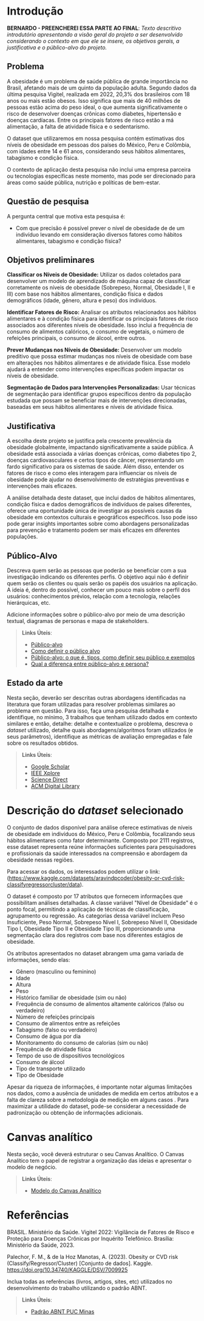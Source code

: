 # Introdução

**BERNARDO - PREENCHEREI ESSA PARTE AO FINAL**: *Texto descritivo introdutório apresentando a visão geral do projeto a ser desenvolvido considerando o contexto em que ele se insere, os objetivos gerais, a justificativa e o público-alvo do projeto.*

## Problema

A obesidade é um problema de saúde pública de grande importância no Brasil, afetando mais de um quinto da população adulta. Segundo dados da última pesquisa Vigitel, realizada em 2022, 20,3% dos brasileiros com 18 anos ou mais estão obesos. Isso significa que mais de 40 milhões de pessoas estão acima do peso ideal, o que aumenta significativamente o risco de desenvolver doenças crônicas como diabetes, hipertensão e doenças cardíacas. Entre os principais fatores de risco estão a má alimentação, a falta de atividade física e o sedentarismo.

O dataset que utilizaremos em nossa pesquisa contém estimativas dos níveis de obesidade em pessoas dos países do México, Peru e Colômbia, com idades entre 14 e 61 anos, considerando seus hábitos alimentares, tabagismo e condição física.

O contexto de aplicação desta pesquisa não inclui uma empresa parceira ou tecnologias específicas neste momento, mas pode ser direcionado para áreas como saúde pública, nutrição e políticas de bem-estar.

## Questão de pesquisa

A pergunta central que motiva esta pesquisa é:
- Com que precisão é possível prever o nível de obesidade de de um indivíduo levando em consideração diversos fatores como hábitos alimentares, tabagismo e condição física?

## Objetivos preliminares

**Classificar os Níveis de Obesidade:** Utilizar os dados coletados para desenvolver um modelo de aprendizado de máquina capaz de classificar corretamente os níveis de obesidade (Sobrepeso, Normal, Obesidade I, II e III) com base nos hábitos alimentares, condição física e dados demográficos (idade, gênero, altura e peso) dos indivíduos.

**Identificar Fatores de Risco:** Analisar os atributos relacionados aos hábitos alimentares e à condição física para identificar os principais fatores de risco associados aos diferentes níveis de obesidade. Isso inclui a frequência de consumo de alimentos calóricos, o consumo de vegetais, o número de refeições principais, o consumo de álcool, entre outros.

**Prever Mudanças nos Níveis de Obesidade:** Desenvolver um modelo preditivo que possa estimar mudanças nos níveis de obesidade com base em alterações nos hábitos alimentares e de atividade física. Esse modelo ajudará a entender como intervenções específicas podem impactar os níveis de obesidade.

**Segmentação de Dados para Intervenções Personalizadas:** Usar técnicas de segmentação para identificar grupos específicos dentro da população estudada que possam se beneficiar mais de intervenções direcionadas, baseadas em seus hábitos alimentares e níveis de atividade física.


## Justificativa

A escolha deste projeto se justifica pela crescente prevalência da obesidade globalmente, impactando significativamente a saúde pública. A obesidade está associada a várias doenças crônicas, como diabetes tipo 2, doenças cardiovasculares e certos tipos de câncer, representando um fardo significativo para os sistemas de saúde. Além disso, entender os fatores de risco e como eles interagem para influenciar os níveis de obesidade pode ajudar no desenvolvimento de estratégias preventivas e intervenções mais eficazes.

A análise detalhada deste dataset, que inclui dados de hábitos alimentares, condição física e dados demográficos de indivíduos de países diferentes, oferece uma oportunidade única de investigar as possíveis causas da obesidade em contextos culturais e geográficos específicos. Isso pode isso pode gerar insights importantes sobre como abordagens personalizadas para prevenção e tratamento podem ser mais eficazes em diferentes populações.

## Público-Alvo

Descreva quem serão as pessoas que poderão se beneficiar com a sua investigação indicando os diferentes perfis. O objetivo aqui não é definir quem serão os clientes ou quais serão os papéis dos usuários na aplicação. A ideia é, dentro do possível, conhecer um pouco mais sobre o perfil dos usuários: conhecimentos prévios, relação com a tecnologia, relações hierárquicas, etc.

Adicione informações sobre o público-alvo por meio de uma descrição textual, diagramas de personas e mapa de stakeholders.

> **Links Úteis**:
> - [Público-alvo](https://blog.hotmart.com/pt-br/publico-alvo/)
> - [Como definir o público alvo](https://exame.com/pme/5-dicas-essenciais-para-definir-o-publico-alvo-do-seu-negocio/)
> - [Público-alvo: o que é, tipos, como definir seu público e exemplos](https://klickpages.com.br/blog/publico-alvo-o-que-e/)
> - [Qual a diferença entre público-alvo e persona?](https://rockcontent.com/blog/diferenca-publico-alvo-e-persona/)

## Estado da arte

Nesta seção, deverão ser descritas outras abordagens identificadas na literatura que foram utilizadas para resolver problemas similares ao problema em questão. Para isso, faça uma pesquisa detalhada e identifique, no mínimo, 3 trabalhos que tenham utilizado dados em contexto similares e então, detalhe: detalhe e contextualize o problema, descreva o _dataset_ utilizado, detalhe quais abordagens/algoritmos foram utilizados (e seus parâmetros), identifique as métricas de avaliação empregadas e fale sobre os resultados obtidos. 

> **Links Úteis**:
> - [Google Scholar](https://scholar.google.com/)
> - [IEEE Xplore](https://ieeexplore.ieee.org/Xplore/home.jsp)
> - [Science Direct](https://www.sciencedirect.com/)
> - [ACM Digital Library](https://dl.acm.org/)

# Descrição do _dataset_ selecionado

O conjunto de dados disponível para análise oferece estimativas de níveis de obesidade em indivíduos do México, Peru e Colômbia, focalizando seus hábitos alimentares como fator determinante. Composto por 2111 registros, esse dataset representa reúne informações suficientes para pesquisadores e profissionais da saúde interessados na compreensão e abordagem da obesidade nessas regiões.

Para acessar os dados, os interessados podem utilizar o link: (https://www.kaggle.com/datasets/aravindpcoder/obesity-or-cvd-risk-classifyregressorcluster/data). 

O dataset é composto por 17 atributos que fornecem informações que possibilitam análises detalhadas. A classe variável "Nível de Obesidade" é o ponto focal, permitindo a aplicação de técnicas de classificação, agrupamento ou regressão. As categorias dessa variável incluem Peso Insuficiente, Peso Normal, Sobrepeso Nível I, Sobrepeso Nível II, Obesidade Tipo I, Obesidade Tipo II e Obesidade Tipo III, proporcionando uma segmentação clara dos registros com base nos diferentes estágios de obesidade.

Os atributos apresentados no dataset abrangem uma gama variada de informações, sendo elas:
  - Gênero (masculino ou feminino)
  - Idade
  - Altura
  - Peso
  - Histórico familiar de obesidade (sim ou não)
  - Frequência de consumo de alimentos altamente calóricos (falso ou verdadeiro)
  - Número de refeições principais
  - Consumo de alimentos entre as refeições 
  - Tabagismo (falso ou verdadeiro)
  - Consumo de água por dia
  - Monitoramento do consumo de calorias (sim ou não)
  - Frequência de atividade física
  - Tempo de uso de dispositivos tecnológicos
  - Consumo de álcool
  - Tipo de transporte utilizado
  - Tipo de Obesidade

Apesar da riqueza de informações, é importante notar algumas limitações nos dados, como a ausência de unidades de medida em certos atributos e a falta de clareza sobre a metodologia de medição em alguns casos . Para maximizar a utilidade do dataset, pode-se considerar a necessidade de padronização ou obtenção de informações adicionais.

# Canvas analítico

Nesta seção, você deverá estruturar o seu Canvas Analítico. O Canvas Analítico tem o papel de registrar a organização das ideias e apresentar o modelo de negócio.

> **Links Úteis**:
> - [Modelo do Canvas Analítico](https://github.com/ICEI-PUC-Minas-PMV-SI/PesquisaExperimentacao-Template/blob/main/help/Software-Analtics-Canvas-v1.0.pdf)

# Referências

BRASIL. Ministério da Saúde. Vigitel 2022: Vigilância de Fatores de Risco e Proteção para Doenças Crônicas por Inquérito Telefônico. Brasília: Ministério da Saúde, 2023.

Palechor, F. M., & de la Hoz Manotas, A. (2023). Obesity or CVD risk (Classify/Regressor/Cluster) [Conjunto de dados]. Kaggle. https://doi.org/10.34740/KAGGLE/DSV/7009925



Inclua todas as referências (livros, artigos, sites, etc) utilizados no desenvolvimento do trabalho utilizando o padrão ABNT.

> **Links Úteis**:
> - [Padrão ABNT PUC Minas](https://portal.pucminas.br/biblioteca/index_padrao.php?pagina=5886)
